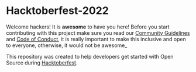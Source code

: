 # Hacktoberfest-2022
Welcome hackers! It is **awesome** to have you here! Before you start contributing with this project make sure you read our [Community Guidelines](https://github.com/AliDoCode/Hacktoberfest-2022/blob/main/contributing.md) and [Code of Conduct](https://github.com/AliDoCode/Hacktoberfest-2022/blob/main/contributing.md), it is really important to make this inclusive and open to everyone, otherwise, it would not be awesome_

This repository was created to help developers get started with Open Source during [Hacktoberfest](https://hacktoberfest.digitalocean.com/).
